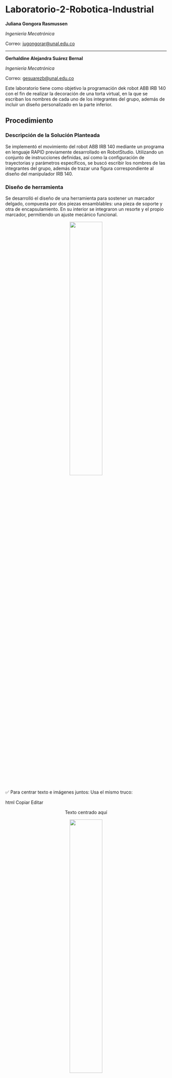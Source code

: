 # Laboratorio-2-Robotica-Industrial


**Juliana Gongora Rasmussen**


_Ingeniería Mecatrónica_

Correo: jugongorar@unal.edu.co

---


**Gerhaldine Alejandra Suárez Bernal**
  
  _Ingeniería Mecatrónica_

Correo: gesuarezb@unal.edu.co

Este laboratorio tiene como objetivo la programación dek robot ABB IRB 140 con el fin de realizar la decoración de una torta virtual, en la que se escriban los nombres de cada uno de los integrantes del grupo, además de incluir un diseño personalizado en la parte inferior.

## Procedimiento
### Descripción de la Solución Planteada
Se implementó el movimiento del robot ABB IRB 140 mediante un programa en lenguaje RAPID previamente desarrollado en RobotStudio. Utilizando un conjunto de instrucciones definidas, así como la configuración de trayectorias y parámetros específicos, se buscó escribir los nombres de las integrantes del grupo, además de trazar una figura correspondiente al diseño del manipulador IRB 140.

### Diseño de herramienta
Se desarrolló el diseño de una herramienta para sostener un marcador delgado, compuesta por dos piezas ensamblables: una pieza de soporte y otra de encapsulamiento.
En su interior se integraron un resorte y el propio marcador, permitiendo un ajuste mecánico funcional.


<p align="center">
  <img src="URL" width="45%">
</p>
✅ Para centrar texto e imágenes juntos:
Usa el mismo truco:

html
Copiar
Editar
<div align="center">
  <p>Texto centrado aquí</p>
  <img src="URL" width="45%">
</div>
🎁 Aquí te dejo tu contenido completo, centrado y con las imágenes redimensionadas:
html
Copiar
Editar
<div align="center">

<p>La herramienta fue impresa en 3D utilizando filamento PLA, y se fabricaron varios prototipos para pruebas de ajuste, tolerancia y funcionalidad del mecanismo de sujeción.</p>

<img src="https://github.com/user-attachments/assets/c3875a64-eeb7-476f-84e9-9f5601d0789a" width="45%">
<img src="https://github.com/user-attachments/assets/d59ea6c6-7694-4f44-8a65-391367825876" width="45%">

<p>Evidenciamos problemas con el ajuste y la tolerancia, así que imprimimos otro:</p>

<img src="https://github.com/user-attachments/assets/d8ceafe2-a50b-4fa2-a7a8-380464b0f0cc" width="45%">
<img src="https://github.com/user-attachments/assets/8896694a-f174-4fad-b2d1-dae528e35c07" width="45%">

<p>Luego notamos nuevamente problemas con las tolerancias dimensionales, así que realizamos otro montaje que lastimosamente se rompió debido a la equivocación en la manipulación de la pieza durante la calibración.</p>

<img src="https://github.com/user-attachments/assets/6aeeded3-d674-4129-91d2-809b1e15ad25" width="45%">

<p>El ensamble resultante es el siguiente:</p>

<img src="https://github.com/user-attachments/assets/6b9d427d-4280-46fa-95fc-9bdd1b611193" width="45%">
<img src="https://github.com/user-attachments/assets/11d1d845-628d-44bf-8d07-c0399e014b80" width="45%">


</div>

### Calibración
Se realizo la calibración de la herramienta final obteniendo un error final de 6mm
**Herramienta:**

Para la herramienta, diseñamos un soporte que permitiera fijar un marcador al flange del robot IRB 140. Luego, hicimos el proceso de calibración directamente con el robot real, usando un objeto para marcar varios puntos con la punta del marcador. Esto nos permitió calcular el TCP (Tool Center Point) desde el controlador.

El objetivo era que el robot repitiera bien la posición del marcador, y que el cálculo del TCP fuera lo más preciso posible. Si al final del proceso el error era muy alto, era necesario repetir hasta que el resultado fuera aceptable.

Después, en RobotStudio importamos el modelo CAD de la herramienta y comparamos el tooldata generado allí con el del robot real, para verificar que fueran similares.

**Workobject:**

El WorkObject es el sistema de coordenadas de la superficie sobre la cual se escribe o dibuja. Para calibrarlo, se usaron medidas reales tomadas desde el robot hacia la torta virtual (o la base de trabajo), y las ingresamos manualmente en RobotStudio.

Luego se creaba un nuevo WorkObject con esos datos y se usaba durante toda la programación de trayectorias. Así se asegura de que los movimientos del robot coincidieran bien con la ubicación real del plano de trabajo.

### Diagrama de flujo de acciones del robot



---
```mermaid
flowchart TD
    A(["Inicio"]) --> C{"¿Señal de inicio DI_01?"}
    C -->|Sí| n1["Se activa el sensor"]
    C -->|No| n2["Permanece en espera"]
    n1 --> n3["Se activa el movimiento lineal del objeto sobre la banda transportadora"]
    n3 --> C2{"¿Sensor DO_01 activado?"}
    C2 -->|Sí| n4["Se detiene el movimiento lineal"]
    C2 -->|No| n5["Se espera entrada del sensor"]
    n4 --> n6["Se ejecuta la rutina del nombre y símbolo"]
    n6 --> C3{"¿Sensor DO_02 activado?"}
    C3 -->|Sí| R["Se reinicia"]
    C3 -->|No| n8(["Fin"])
    n2 --> n8
    n5 --> n8

    class n1,n2,n3,n4,n5,n6,R,n8 rounded
    class C,C2,C3 diamond

```
### Plano de planta
### Descripción de las funciones utilizadas
##  Smart Components utilizados

En este proyecto se integraron los siguientes **Smart Components** en RobotStudio para simular el flujo del proceso automatizado:

---

###  `Linear_Mover`
Simula el movimiento lineal de una banda transportadora.

**Funciones principales:**
- Desplaza la pieza de trabajo en línea recta hasta la zona de manipulación del robot.

**Entradas digitales:**
- `di_01`: Activa el movimiento de la banda transportadora.

---

###  `Plane Sensor`
Detecta la presencia de una pieza cuando esta cruza un plano virtual.

**Funciones principales:**
- Emite una señal digital cuando la pieza llega al área de trabajo del robot.

**Salidas digitales:**
- `do_01`: Señal de detección activa (pieza lista para ser manipulada por el robot).

---
##  Tipos de movimiento utilizados en RAPID

En el proyecto se implementaron distintos tipos de movimiento para controlar con precisión la trayectoria del robot. Cada uno tiene aplicaciones específicas según la etapa del ciclo o el tipo de desplazamiento deseado.

###  `MoveJ` — Movimiento Articular
`MoveJ pDestino, v100, z10, tool1`;
###  `MoveL` — Movimiento Lineal
`MoveL pDestino, v50, z5, tool1`;
###  `MoveL` — Movimiento Lineal
`MoveC pIntermedio, pFinal, v40, z1, tool1`;


### Código en RAPID 
La práctica fue desarrollada utilizando un módulo programado en RAPID, el lenguaje propio de los robots ABB. Este codigo implementado se encarga de gestionar por completo el funcionamiento del robot, abarcando tanto sus desplazamientos como el manejo de la herramienta de dibujo.
### Vídeo
[📄 Ver documento en Google Drive](https://drive.google.com/file/d/1Tt4pHwI8nOB_HXqTNW_LAxPO0r0OVOUH/view?usp=sharing)



